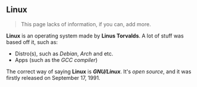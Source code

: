 ## Linux
> This page lacks of information, if you can, add more.

**Linux** is an operating system made by **Linus Torvalds**. A lot of stuff was based off it, such as:
- Distro(s), such as *Debian*, *Arch* and etc.
- Apps (such as the *GCC compiler*)

The correct way of saying **Linux** is ***GNU/Linux***. It's *open source*, and it was firstly released on September 17, 1991.